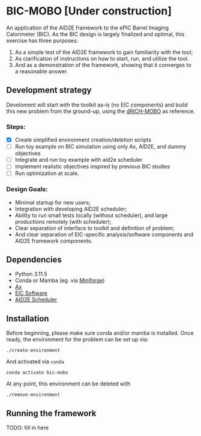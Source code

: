 # BIC-MOBO [Under construction]

An application of the AID2E framework to the ePIC Barrel Imaging Calorimeter (BIC).
As the BIC design is largely finalized and optimal, this exercise has three purposes:

  1. As a simple test of the AID2E framework to gain familiarity with the tool;
  2. As clarification of instructions on how to start, run, and utilize the tool.
  3. And as a demonstration of the framework, showing that it converges to a
     reasonable answer.

## Development strategy

Develoment will start with the toolkit as-is (no EIC components) and build
this new problem from the ground-up, using the
[dRICH-MOBO](https://github.com/aid2e/dRICH-MOBO) as reference.

### Steps:

- [x] Create simplified environment creation/deletion scripts
- [ ] Run toy example on BIC simulation using only Ax, AID2E, and
      dummy objectives
- [ ] Integrate and run toy example with aid2e scheduler
- [ ] Implement realistic objectives inspired by previous BIC studies
- [ ] Run optimization at scale.

### Design Goals:

- Minimal startup for new users;
- Integration with developing AID2E scheduler;
- Ability to run small tests locally (without scheduler), and large
  productions remotely (with scheduler);
- Clear separation of interface to toolkit and definition of problem;
- And clear separation of EIC-specific analysis/software components and AID2E
  framework components.

## Dependencies

- Python 3.11.5
- Conda or Mamba (eg. via [Miniforge](https://github.com/conda-forge/miniforge)) 
- [Ax](https://ax.dev)
- [EIC Software](https://eic.github.io)
- [AID2E Scheduler](https://github.com/aid2e/scheduler_epic)

## Installation

Before beginning, please make sure conda and/or mamba is installed. Once
ready, the environment for the problem can be set up via:

```
./create-environment
```

And activated via `conda`
```
conda activate bic-mobo
```

At any point, this environment can be deleted with
```
./remove-environment
```

## Running the framework

TODO: fill in here
